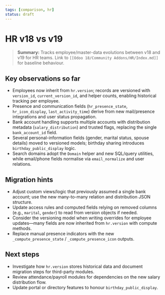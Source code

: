 ```yaml
---
tags: [comparison, hr]
status: draft
---
```

# HR v18 vs v19

> **Summary:** Tracks employee/master-data evolutions between v18 and v19 for HR teams. Link to `[[Odoo 18/Community Addons/HR/Index.md]]` for baseline behaviour.

## Key observations so far
- Employees now inherit from `hr.version`; records are versioned with `version_id`, `current_version_id`, and helper counts, enabling historical tracking per employee.
- Presence and communication fields (`hr_presence_state`, `hr_icon_display`, `last_activity_time`) derive from new mail/presence integrations and user status propagation.
- Bank account handling supports multiple accounts with distribution metadata (`salary_distribution`) and trusted flags, replacing the single `bank_account_id` field.
- Several personal-information fields (gender, marital status, spouse details) moved to versioned models; birthday sharing introduces `birthday_public_display` logic.
- Search domains adopt the `Domain` helper and new SQL/query utilities, while email/phone fields normalise via `email_normalize` and user relations.

## Migration hints
- Adjust custom views/logic that previously assumed a single bank account; use the new many-to-many relation and distribution JSON structure.
- Update access rules and computed fields relying on removed columns (e.g., `marital`, `gender`) to read from version objects if needed.
- Consider the versioning model when writing overrides for employee updates—many fields are now inherited from `hr.version` with compute methods.
- Replace manual presence indicators with the new `_compute_presence_state` / `_compute_presence_icon` outputs.

## Next steps
- Investigate how `hr.version` stores historical data and document migration steps for third-party modules.
- Review attendance/payroll modules for dependencies on the new salary distribution flow.
- Update portal or directory features to honour `birthday_public_display`.
